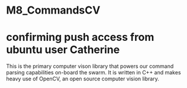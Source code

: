 # M8_CommandsCV
# confirming push access from ubuntu user Catherine
This is the primary computer vison library that powers our command parsing capabilities on-board the swarm. It is written in C++ and makes heavy use of OpenCV, an open source computer vision library. 
